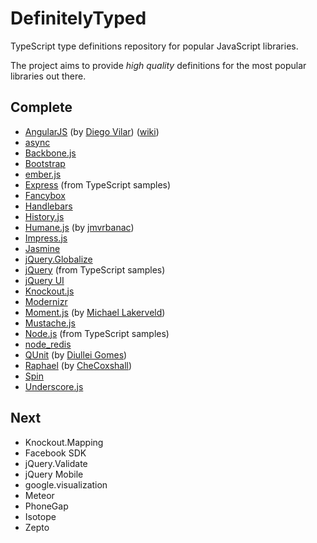 DefinitelyTyped
===============

TypeScript type definitions repository for popular JavaScript libraries.

The project aims to provide *high quality* definitions for the most popular libraries out there.

Complete
--------
* [AngularJS](http://angularjs.org) (by [Diego Vilar](https://github.com/diegovilar)) ([wiki](wiki/AngularJS-Definitions-Usage-Notes))
* [async](https://github.com/caolan/async)
* [Backbone.js](http://backbonejs.org/)
* [Bootstrap](http://twitter.github.com/bootstrap/)
* [ember.js](http://emberjs.com/)
* [Express](http://expressjs.com/) (from TypeScript samples)
* [Fancybox](http://fancybox.net/) 
* [Handlebars](http://handlebarsjs.com/)
* [History.js](https://github.com/balupton/History.js/)
* [Humane.js](http://wavded.github.com/humane-js/) (by [jmvrbanac](https://github.com/jmvrbanac))
* [Impress.js](https://github.com/bartaz/impress.js)
* [Jasmine](http://pivotal.github.com/jasmine/)
* [jQuery.Globalize](https://github.com/jquery/globalize)
* [jQuery](http://jquery.com/) (from TypeScript samples)
* [jQuery UI](http://jqueryui.com/)
* [Knockout.js](http://knockoutjs.com/)
* [Modernizr](http://modernizr.com/)
* [Moment.js](https://github.com/timrwood/moment) (by [Michael Lakerveld](https://github.com/Lakerfield))
* [Mustache.js](https://github.com/janl/mustache.js)
* [Node.js](http://nodejs.org/) (from TypeScript samples)
* [node_redis](https://github.com/mranney/node_redis)
* [QUnit](http://qunitjs.com/) (by [Diullei Gomes](https://github.com/Diullei))
* [Raphael](http://raphaeljs.com/) (by [CheCoxshall](https://github.com/CheCoxshall))
* [Spin](http://fgnass.github.com/spin.js/)
* [Underscore.js](http://underscorejs.org/)

Next
----
* Knockout.Mapping
* Facebook SDK
* jQuery.Validate
* jQuery Mobile
* google.visualization
* Meteor
* PhoneGap
* Isotope
* Zepto